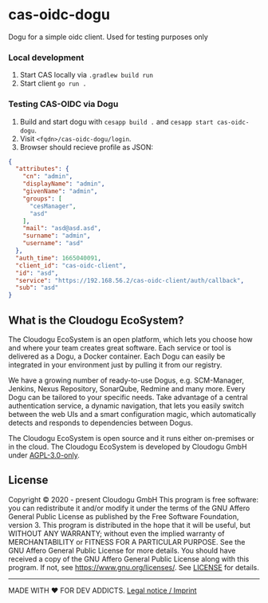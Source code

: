 # cas-oidc-dogu

Dogu for a simple oidc client. Used for testing purposes only

### Local development

1. Start CAS locally via `.gradlew build run`
2. Start client `go run .`

### Testing CAS-OIDC via Dogu

1. Build and start dogu with `cesapp build .` and `cesapp start cas-oidc-dogu`.
2. Visit `<fqdn>/cas-oidc-dogu/login`.
3. Browser should recieve profile as JSON:

```json
{
  "attributes": {
    "cn": "admin",
    "displayName": "admin",
    "givenName": "admin",
    "groups": [
      "cesManager",
      "asd"
    ],
    "mail": "asd@asd.asd",
    "surname": "admin",
    "username": "asd"
  },
  "auth_time": 1665040091,
  "client_id": "cas-oidc-client",
  "id": "asd",
  "service": "https://192.168.56.2/cas-oidc-client/auth/callback",
  "sub": "asd"
}
```

## What is the Cloudogu EcoSystem?
The Cloudogu EcoSystem is an open platform, which lets you choose how and where your team creates great software. Each service or tool is delivered as a Dogu, a Docker container. Each Dogu can easily be integrated in your environment just by pulling it from our registry.

We have a growing number of ready-to-use Dogus, e.g. SCM-Manager, Jenkins, Nexus Repository, SonarQube, Redmine and many more. Every Dogu can be tailored to your specific needs. Take advantage of a central authentication service, a dynamic navigation, that lets you easily switch between the web UIs and a smart configuration magic, which automatically detects and responds to dependencies between Dogus.

The Cloudogu EcoSystem is open source and it runs either on-premises or in the cloud. The Cloudogu EcoSystem is developed by Cloudogu GmbH under [AGPL-3.0-only](https://spdx.org/licenses/AGPL-3.0-only.html).

## License
Copyright © 2020 - present Cloudogu GmbH
This program is free software: you can redistribute it and/or modify it under the terms of the GNU Affero General Public License as published by the Free Software Foundation, version 3.
This program is distributed in the hope that it will be useful, but WITHOUT ANY WARRANTY; without even the implied warranty of MERCHANTABILITY or FITNESS FOR A PARTICULAR PURPOSE. See the GNU Affero General Public License for more details.
You should have received a copy of the GNU Affero General Public License along with this program. If not, see https://www.gnu.org/licenses/.
See [LICENSE](LICENSE) for details.


---
MADE WITH :heart:&nbsp;FOR DEV ADDICTS. [Legal notice / Imprint](https://cloudogu.com/en/imprint/?mtm_campaign=ecosystem&mtm_kwd=imprint&mtm_source=github&mtm_medium=link)
